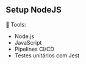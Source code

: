 ## Setup NodeJS

🔧 Tools:
   - Node.js
   - JavaScript 
   - Pipelines CI/CD
   - Testes unitários com Jest

